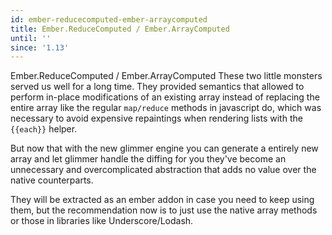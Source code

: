 ```yaml
---
id: ember-reducecomputed-ember-arraycomputed
title: Ember.ReduceComputed / Ember.ArrayComputed
until: ''
since: '1.13'
---
```

<!-- not sure what the id above should be -->

<!-- appears but is BELOW Ember.ReduceComputedProperty / Ember.ArrayComputedProperty -->

Ember.ReduceComputed / Ember.ArrayComputed
These two little monsters served us well for a long time. They provided semantics that allowed to perform in-place modifications of an existing array instead of replacing the entire array like the regular `map/reduce` methods in javascript do, which was necessary to avoid expensive repaintings when rendering lists with the `{{each}}` helper.

But now that with the new glimmer engine you can generate a entirely new array and let glimmer handle the diffing for you they've become an unnecessary and overcomplicated abstraction that adds no value over the native counterparts.

They will be extracted as an ember addon in case you need to keep using them, but the recommendation now is to just use the native array methods or those in libraries like Underscore/Lodash.
